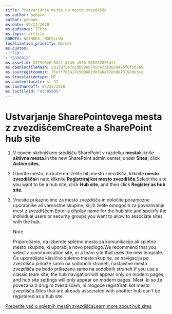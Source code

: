 ```yaml
---
title: Pretvarjanje mesta na mesto zvezdišča
ms.author: pebaum
author: pebaum
ms.date: 04/21/2020
ms.audience: ITPro
ms.topic: article
ROBOTS: NOINDEX, NOFOLLOW
localization_priority: Normal
ms.custom:
- "710"
- "5300012"
ms.assetid: 837996e6-802f-4745-a590-500207835d11
ms.openlocfilehash: c911972a7ccd689e57455ec3e283842bf6f5d7a5
ms.sourcegitcommit: 55eff703a17e500681d8fa6a87eb067019ade3cc
ms.translationtype: MT
ms.contentlocale: sl-SI
ms.lasthandoff: 04/22/2020
ms.locfileid: "43705605"
---
```

# <a name="create-a-sharepoint-hub-site"></a><span data-ttu-id="30d95-102">Ustvarjanje SharePointovega mesta z zvezdiščem</span><span class="sxs-lookup"><span data-stu-id="30d95-102">Create a SharePoint hub site</span></span>

1. <span data-ttu-id="30d95-103">V novem skrbniškem središču SharePoint v razdelku **mesta**kliknite **aktivna mesta**.</span><span class="sxs-lookup"><span data-stu-id="30d95-103">In the new SharePoint admin center, under **Sites**, click **Active sites**.</span></span>

2. <span data-ttu-id="30d95-104">Izberite mesto, na katerem želite biti mesto zvezdišča, kliknite **mesto zvezdišča**in nato kliknite **Registriraj kot mesto zvezdišča**.</span><span class="sxs-lookup"><span data-stu-id="30d95-104">Select the site you want to be a hub site, click **Hub site**, and then click **Register as hub site**.</span></span>

3. <span data-ttu-id="30d95-105">Vnesite prikazno ime za mesto zvezdišča in določite posamezne uporabnike ali varnostne skupine, ki jih želite omogočiti za povezovanje mest z zvezdiščem.</span><span class="sxs-lookup"><span data-stu-id="30d95-105">Enter a display name for the hub site and specify the individual users or security groups you want to allow to associate sites with the hub.</span></span>

    > [!NOTE]
    >  <span data-ttu-id="30d95-106">Priporočamo, da izberete spletno mesto za komunikacijo ali spletno mesto skupine, ki uporablja novo predlogo.</span><span class="sxs-lookup"><span data-stu-id="30d95-106">We recommend that you select a communication site, or a team site that uses the new template.</span></span> <span data-ttu-id="30d95-107">Če uporabljate klasično spletno mesto skupine, se navigacija po zvezdišču prikaže samo na sodobnih straneh, nastavitve mesta zvezdišča pa bodo prikazane samo na sodobnih straneh.</span><span class="sxs-lookup"><span data-stu-id="30d95-107">If you use a classic team site, the hub navigation will appear only on modern pages, and hub site settings will only appear on modern pages.</span></span> <span data-ttu-id="30d95-108">Mest, ki so že povezana z drugim zvezdiščem, ni mogoče registrirati kot mesto zvezdišča.</span><span class="sxs-lookup"><span data-stu-id="30d95-108">Sites that are already associated with another hub can't be registered as a hub site.</span></span>
  
[<span data-ttu-id="30d95-109">Preberite več o spletnih mestih zvezdišča</span><span class="sxs-lookup"><span data-stu-id="30d95-109">Learn more about hub sites</span></span>](https://go.microsoft.com/fwlink/?linkid=869149)
  